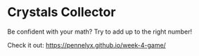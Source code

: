 #  Crystals Collector

Be confident with your math? Try to add up to the right number!

Check it out: https://pennelyx.github.io/week-4-game/
